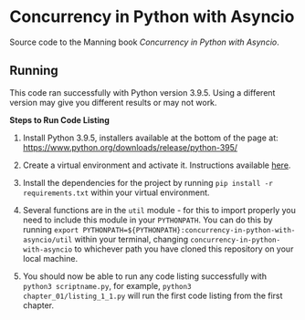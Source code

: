 # Concurrency in Python with Asyncio

Source code to the Manning book *Concurrency in Python with Asyncio*.

## Running
This code ran successfully with Python version 3.9.5. Using a different version may give you different results or may not work. 

**Steps to Run Code Listing**

1. Install Python 3.9.5, installers available at the bottom of the page at: https://www.python.org/downloads/release/python-395/

2. Create a virtual environment and activate it. Instructions available [here](https://packaging.python.org/guides/installing-using-pip-and-virtual-environments/#creating-a-virtual-environment).

3. Install the dependencies for the project by running `pip install -r requirements.txt` within your virtual environment.

3. Several functions are in the `util` module - for this to import properly you need to include this module in your `PYTHONPATH`. You can do this by running `export PYTHONPATH=${PYTHONPATH}:concurrency-in-python-with-asyncio/util` within your terminal, changing `concurrency-in-python-with-asyncio` to whichever path you have cloned this repository on your local machine. 

5. You should now be able to run any code listing successfully with `python3 scriptname.py`, for example, `python3 chapter_01/listing_1_1.py` will run the first code listing from the first chapter.